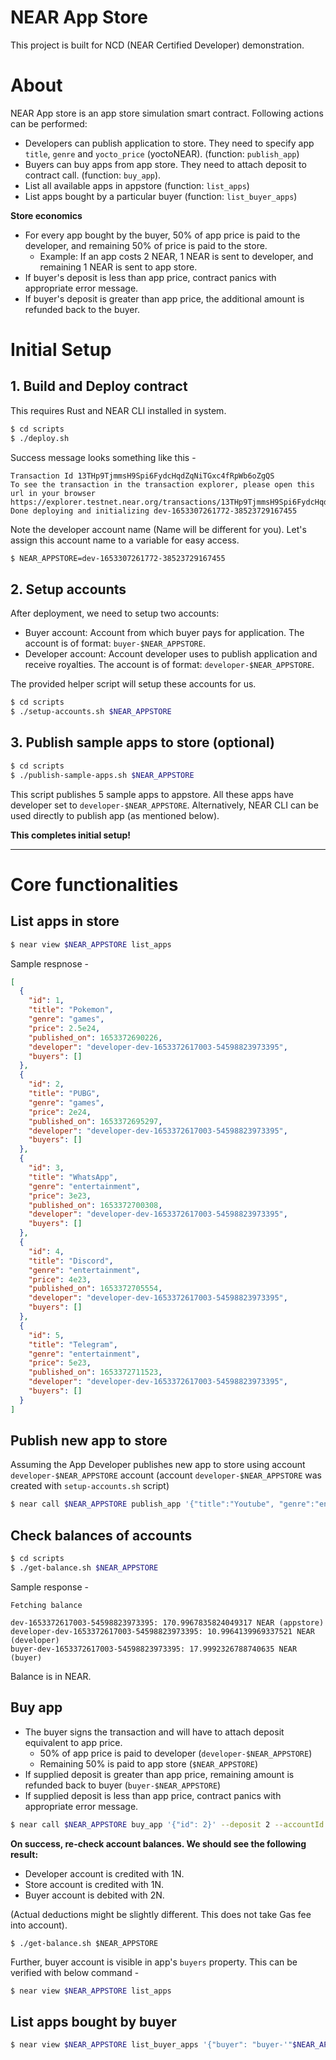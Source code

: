 # NEAR App Store

This project is built for NCD (NEAR Certified Developer) demonstration.

# About

NEAR App store is an app store simulation smart contract. Following actions can be performed:

- Developers can publish application to store. They need to specify app `title`, `genre` and `yocto_price` (yoctoNEAR). (function: `publish_app`)
- Buyers can buy apps from app store. They need to attach deposit to contract call. (function: `buy_app`).
- List all available apps in appstore (function: `list_apps`)
- List apps bought by a particular buyer (function: `list_buyer_apps`)

**Store economics**

- For every app bought by the buyer, 50% of app price is paid to the developer, and remaining 50% of price is paid to the store.
  - Example: If an app costs 2 NEAR, 1 NEAR is sent to developer, and remaining 1 NEAR is sent to app store.
- If buyer's deposit is less than app price, contract panics with appropriate error message.
- If buyer's deposit is greater than app price, the additional amount is refunded back to the buyer.

# Initial Setup

## 1. Build and Deploy contract

This requires Rust and NEAR CLI installed in system.

```sh
$ cd scripts
$ ./deploy.sh
```

Success message looks something like this -

```
Transaction Id 13THp9TjmmsH9Spi6FydcHqdZqNiTGxc4fRpWb6oZgQS
To see the transaction in the transaction explorer, please open this url in your browser
https://explorer.testnet.near.org/transactions/13THp9TjmmsH9Spi6FydcHqdZqNiTGxc4fRpWb6oZgQS
Done deploying and initializing dev-1653307261772-38523729167455
```

Note the developer account name (Name will be different for you). Let's assign this account name to a variable for easy access.

```sh
$ NEAR_APPSTORE=dev-1653307261772-38523729167455
```

## 2. Setup accounts

After deployment, we need to setup two accounts:

- Buyer account: Account from which buyer pays for application. The account is of format: `buyer-$NEAR_APPSTORE`.
- Developer account: Account developer uses to publish application and receive royalties. The account is of format: `developer-$NEAR_APPSTORE`.

The provided helper script will setup these accounts for us.

```sh
$ cd scripts
$ ./setup-accounts.sh $NEAR_APPSTORE
```

## 3. Publish sample apps to store (optional)

```sh
$ cd scripts
$ ./publish-sample-apps.sh $NEAR_APPSTORE
```

This script publishes 5 sample apps to appstore. All these apps have developer set to `developer-$NEAR_APPSTORE`. Alternatively, NEAR CLI can be used directly to publish app (as mentioned below).

**This completes initial setup!**

---

# Core functionalities

## List apps in store

```sh
$ near view $NEAR_APPSTORE list_apps
```

Sample respnose -

```json
[
  {
    "id": 1,
    "title": "Pokemon",
    "genre": "games",
    "price": 2.5e24,
    "published_on": 1653372690226,
    "developer": "developer-dev-1653372617003-54598823973395",
    "buyers": []
  },
  {
    "id": 2,
    "title": "PUBG",
    "genre": "games",
    "price": 2e24,
    "published_on": 1653372695297,
    "developer": "developer-dev-1653372617003-54598823973395",
    "buyers": []
  },
  {
    "id": 3,
    "title": "WhatsApp",
    "genre": "entertainment",
    "price": 3e23,
    "published_on": 1653372700308,
    "developer": "developer-dev-1653372617003-54598823973395",
    "buyers": []
  },
  {
    "id": 4,
    "title": "Discord",
    "genre": "entertainment",
    "price": 4e23,
    "published_on": 1653372705554,
    "developer": "developer-dev-1653372617003-54598823973395",
    "buyers": []
  },
  {
    "id": 5,
    "title": "Telegram",
    "genre": "entertainment",
    "price": 5e23,
    "published_on": 1653372711523,
    "developer": "developer-dev-1653372617003-54598823973395",
    "buyers": []
  }
]
```

## Publish new app to store

Assuming the App Developer publishes new app to store using account `developer-$NEAR_APPSTORE` account (account `developer-$NEAR_APPSTORE` was created with `setup-accounts.sh` script)

```sh
$ near call $NEAR_APPSTORE publish_app '{"title":"Youtube", "genre":"entertainment", "yocto_price":"6000000000000000000000000"}' --accountId developer-$NEAR_APPSTORE
```

## Check balances of accounts

```sh
$ cd scripts
$ ./get-balance.sh $NEAR_APPSTORE
```

Sample response -

```
Fetching balance

dev-1653372617003-54598823973395: 170.9967835824049317 NEAR (appstore)
developer-dev-1653372617003-54598823973395: 10.9964139969337521 NEAR (developer)
buyer-dev-1653372617003-54598823973395: 17.9992326788740635 NEAR (buyer)
```

Balance is in NEAR.

## Buy app

- The buyer signs the transaction and will have to attach deposit equivalent to app price.
  - 50% of app price is paid to developer (`developer-$NEAR_APPSTORE`)
  - Remaining 50% is paid to app store (`$NEAR_APPSTORE`)
- If supplied deposit is greater than app price, remaining amount is refunded back to buyer (`buyer-$NEAR_APPSTORE`)
- If supplied deposit is less than app price, contract panics with appropriate error message.

```sh
$ near call $NEAR_APPSTORE buy_app '{"id": 2}' --deposit 2 --accountId buyer-$NEAR_APPSTORE
```

**On success, re-check account balances. We should see the following result:**

- Developer account is credited with 1N.
- Store account is credited with 1N.
- Buyer account is debited with 2N.

(Actual deductions might be slightly different. This does not take Gas fee into account).

```
$ ./get-balance.sh $NEAR_APPSTORE
```

Further, buyer account is visible in app's `buyers` property. This can be verified with below command -

```sh
$ near view $NEAR_APPSTORE list_apps
```

## List apps bought by buyer

```sh
$ near view $NEAR_APPSTORE list_buyer_apps '{"buyer": "buyer-'"$NEAR_APPSTORE"'"}'
```
